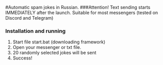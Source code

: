 #Automatic spam jokes in Russian.
###Attention!
Text sending starts IMMEDIATELY after the launch. 
Suitable for most messengers (tested on Discord and Telegram)
### Installation and running
1. Start file start.bat (downloading framework)
2. Open your messenger or txt file.
3. 20 randomly selected jokes will be sent
4. Success!